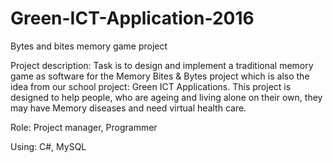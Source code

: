 # Green-ICT-Application-2016

Bytes and bites memory game project

Project description: Task is to design and implement a traditional memory game as software for the Memory Bites & Bytes project which is also the idea from our school project: Green ICT Applications. This project is designed to help people, who are ageing and living alone on their own, they may have Memory diseases and need virtual health care. 

Role: Project manager, Programmer

Using: C#, MySQL
